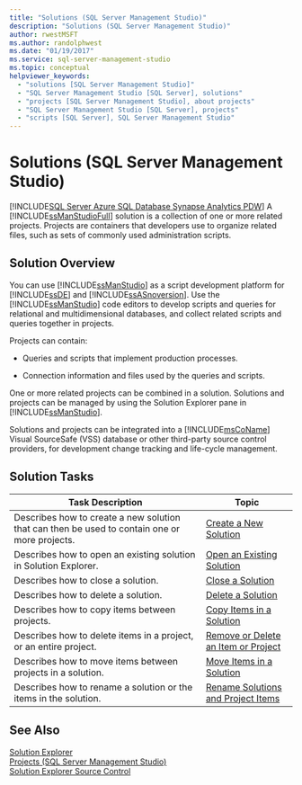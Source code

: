 ```yaml
---
title: "Solutions (SQL Server Management Studio)"
description: "Solutions (SQL Server Management Studio)"
author: rwestMSFT
ms.author: randolphwest
ms.date: "01/19/2017"
ms.service: sql-server-management-studio
ms.topic: conceptual
helpviewer_keywords:
  - "solutions [SQL Server Management Studio]"
  - "SQL Server Management Studio [SQL Server], solutions"
  - "projects [SQL Server Management Studio], about projects"
  - "SQL Server Management Studio [SQL Server], projects"
  - "scripts [SQL Server], SQL Server Management Studio"
---
```

# Solutions (SQL Server Management Studio)
[!INCLUDE[SQL Server Azure SQL Database Synapse Analytics PDW](../includes/applies-to-version/sql-asdb-asdbmi-asa-pdw.md)]
A [!INCLUDE[ssManStudioFull](../includes/ssmanstudiofull-md.md)] solution is a collection of one or more related projects. Projects are containers that developers use to organize related files, such as sets of commonly used administration scripts.  
  
## Solution Overview  
You can use [!INCLUDE[ssManStudio](../includes/ssmanstudio-md.md)] as a script development platform for [!INCLUDE[ssDE](../includes/ssde-md.md)] and [!INCLUDE[ssASnoversion](../includes/ssasnoversion-md.md)]. Use the [!INCLUDE[ssManStudio](../includes/ssmanstudio-md.md)] code editors to develop scripts and queries for relational and multidimensional databases, and collect related scripts and queries together in projects.  
  
Projects can contain:  
  
-   Queries and scripts that implement production processes.  
  
-   Connection information and files used by the queries and scripts.  
  
One or more related projects can be combined in a solution. Solutions and projects can be managed by using the Solution Explorer pane in [!INCLUDE[ssManStudio](../includes/ssmanstudio-md.md)].  
  
Solutions and projects can be integrated into a [!INCLUDE[msCoName](../includes/msconame-md.md)] Visual SourceSafe (VSS) database or other third-party source control providers, for development change tracking and life-cycle management.  
  
## Solution Tasks  
  
|Task Description|Topic|  
|--------------------|---------|  
|Describes how to create a new solution that can then be used to contain one or more projects.|[Create a New Solution](create-a-new-solution.md)|  
|Describes how to open an existing solution in Solution Explorer.|[Open an Existing Solution](open-an-existing-solution.md)|  
|Describes how to close a solution.|[Close a Solution](close-a-solution.md)|  
|Describes how to delete a solution.|[Delete a Solution](delete-a-solution.md)|  
|Describes how to copy items between projects.|[Copy Items in a Solution](copy-items-in-a-solution.md)|  
|Describes how to delete items in a project, or an entire project.|[Remove or Delete an Item or Project](remove-or-delete-an-item-or-project.md)|  
|Describes how to move items between projects in a solution.|[Move Items in a Solution](move-items-in-a-solution.md)|  
|Describes how to rename a solution or the items in the solution.|[Rename Solutions and Project Items](rename-solutions-and-project-items.md)|  
  
## See Also  
[Solution Explorer](solution-explorer.md)  
[Projects &#40;SQL Server Management Studio&#41;](projects-sql-server-management-studio.md)  
[Solution Explorer Source Control](solution-explorer.md)  
